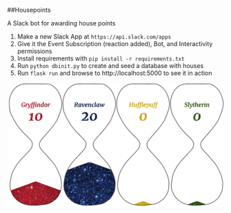 ##Housepoints

A Slack bot for awarding house points

1. Make a new Slack App at `https://api.slack.com/apps`
1. Give it the Event Subscription (reaction added), Bot, and Interactivity permissions
1. Install requirements with `pip install -r requirements.txt`
1. Run `python dbinit.py` to create and seed a database with houses
1. Run `flask run` and browse to http://localhost:5000 to see it in action

![Screenshot](housepoints_screenshot.png)

